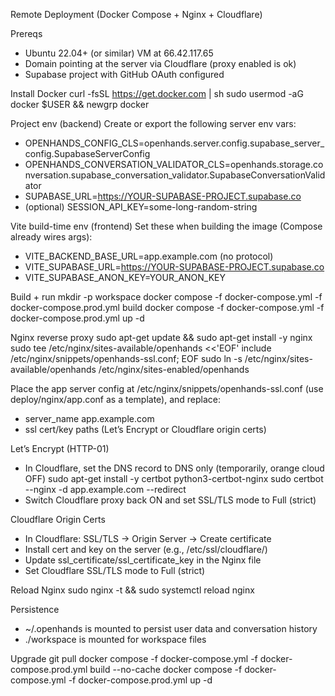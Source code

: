 Remote Deployment (Docker Compose + Nginx + Cloudflare)

Prereqs
- Ubuntu 22.04+ (or similar) VM at 66.42.117.65
- Domain pointing at the server via Cloudflare (proxy enabled is ok)
- Supabase project with GitHub OAuth configured

Install Docker
curl -fsSL https://get.docker.com | sh
sudo usermod -aG docker $USER && newgrp docker

Project env (backend)
Create or export the following server env vars:
- OPENHANDS_CONFIG_CLS=openhands.server.config.supabase_server_config.SupabaseServerConfig
- OPENHANDS_CONVERSATION_VALIDATOR_CLS=openhands.storage.conversation.supabase_conversation_validator.SupabaseConversationValidator
- SUPABASE_URL=https://YOUR-SUPABASE-PROJECT.supabase.co
- (optional) SESSION_API_KEY=some-long-random-string

Vite build-time env (frontend)
Set these when building the image (Compose already wires args):
- VITE_BACKEND_BASE_URL=app.example.com  (no protocol)
- VITE_SUPABASE_URL=https://YOUR-SUPABASE-PROJECT.supabase.co
- VITE_SUPABASE_ANON_KEY=YOUR_ANON_KEY

Build + run
mkdir -p workspace
docker compose -f docker-compose.yml -f docker-compose.prod.yml build
docker compose -f docker-compose.yml -f docker-compose.prod.yml up -d

Nginx reverse proxy
sudo apt-get update && sudo apt-get install -y nginx
sudo tee /etc/nginx/sites-available/openhands <<'EOF'
include /etc/nginx/snippets/openhands-ssl.conf;
EOF
sudo ln -s /etc/nginx/sites-available/openhands /etc/nginx/sites-enabled/openhands

Place the app server config at /etc/nginx/snippets/openhands-ssl.conf (use deploy/nginx/app.conf as a template), and replace:
- server_name app.example.com
- ssl cert/key paths (Let’s Encrypt or Cloudflare origin certs)

Let’s Encrypt (HTTP-01)
- In Cloudflare, set the DNS record to DNS only (temporarily, orange cloud OFF)
sudo apt-get install -y certbot python3-certbot-nginx
sudo certbot --nginx -d app.example.com --redirect
- Switch Cloudflare proxy back ON and set SSL/TLS mode to Full (strict)

Cloudflare Origin Certs
- In Cloudflare: SSL/TLS -> Origin Server -> Create certificate
- Install cert and key on the server (e.g., /etc/ssl/cloudflare/)
- Update ssl_certificate/ssl_certificate_key in the Nginx file
- Set Cloudflare SSL/TLS mode to Full (strict)

Reload Nginx
sudo nginx -t && sudo systemctl reload nginx

Persistence
- ~/.openhands is mounted to persist user data and conversation history
- ./workspace is mounted for workspace files

Upgrade
git pull
docker compose -f docker-compose.yml -f docker-compose.prod.yml build --no-cache
docker compose -f docker-compose.yml -f docker-compose.prod.yml up -d

